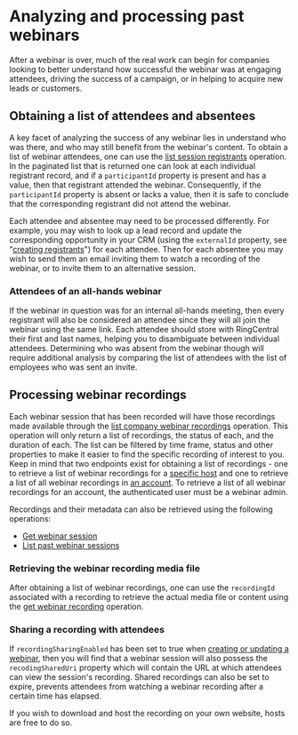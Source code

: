 # Analyzing and processing past webinars

After a webinar is over, much of the real work can begin for companies looking to better understand how successful the webinar was at engaging attendees, driving the success of a campaign, or in helping to acquire new leads or customers. 

## Obtaining a list of attendees and absentees

A key facet of analyzing the success of any webinar lies in understand who was there, and who may still benefit from the webinar's content. To obtain a list of webinar attendees, one can use the [list session registrants](https://developers.ringcentral.com/api-reference/Registrants/rcwRegListRegistrants) operation. In the paginated list that is returned one can look at each individual registrant record, and if a `participantId` property is present and has a value, then that registrant attended the webinar. Consequently, if the `participantId` property is absent or lacks a value, then it is safe to conclude that the corresponding registrant did not attend the webinar. 

Each attendee and absentee may need to be processed differently. For example, you may wish to look up a lead record and update the corresponding opportunity in your CRM (using the `externalId` property, see "[creating registrants](../registrants/)") for each attendee. Then for each absentee you may wish to send them an email inviting them to watch a recording of the webinar, or to invite them to an alternative session. 

### Attendees of an all-hands webinar

If the webinar in question was for an internal all-hands meeting, then every registrant will also be considered an attendee since they will all join the webinar using the same link. Each attendee should store with RingCentral their first and last names, helping you to disambiguate between individual attendees. Determining who was absent from the webinar though will require additional analysis by comparing the list of attendees with the list of employees who was sent an invite. 

## Processing webinar recordings

Each webinar session that has been recorded will have those recordings made available through the [list company webinar recordings](https://developers.ringcentral.com/api-reference/Historical-Recordings/rcwHistoryAdminListRecordings) operation. This operation will only return a list of recordings, the status of each, and the duration of each. The list can be filtered by time frame, status and other properties to make it easier to find the specific recording of interest to you. Keep in mind that two endpoints exist for obtaining a list of recordings - one to retrieve a list of webinar recordings for a [specific host](https://developers.ringcentral.com/api-reference/Historical-Recordings/rcwHistoryListRecordings) and one to retrieve a list of all webinar recordings in [an account](https://developers.ringcentral.com/api-reference/Historical-Recordings/rcwHistoryAdminListRecordings). To retrieve a list of all webinar recordings for an account, the authenticated user must be a webinar admin. 

Recordings and their metadata can also be retrieved using the following operations:

* [Get webinar session](https://developers.ringcentral.com/api-reference/Webinars-and-Sessions/rcwConfigGetSession)
* [List past webinar sessions](https://developers.ringcentral.com/api-reference/Historical-Webinars/rcwHistoryListAllSessions)

### Retrieving the webinar recording media file

After obtaining a list of webinar recordings, one can use the `recordingId` associated with a recording to retrieve the actual media file or content using the [get webinar recording](https://developers.ringcentral.com/api-reference/Historical-Recordings/rcwHistoryGetRecording) operation. 

### Sharing a recording with attendees

If `recordingSharingEnabled` has been set to true when [creating or updating a webinar](../creation/), then you will find that a webinar session will also possess the `recodingSharedUri` property which will contain the URL at which attendees can view the session's recording. Shared recordings can also be set to expire, prevents attendees from watching a webinar recording after a certain time has elapsed. 

If you wish to download and host the recording on your own website, hosts are free to do so. 
